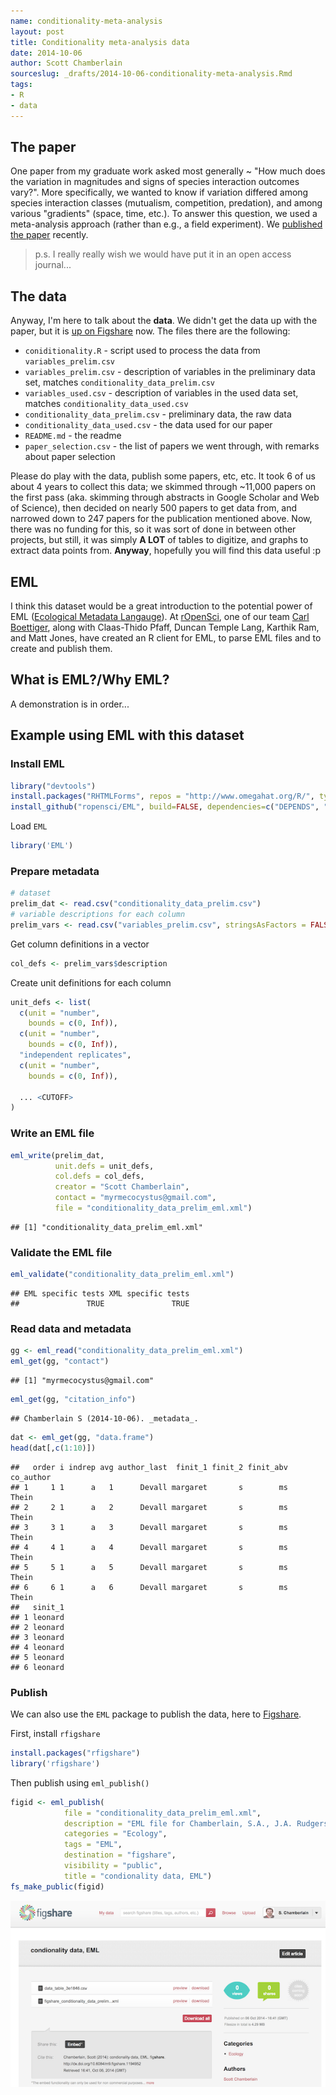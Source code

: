 ```yaml
---
name: conditionality-meta-analysis
layout: post
title: Conditionality meta-analysis data
date: 2014-10-06
author: Scott Chamberlain
sourceslug: _drafts/2014-10-06-conditionality-meta-analysis.Rmd
tags:
- R
- data
---
```


## The paper

One paper from my graduate work asked most generally ~ "How much does the variation in magnitudes and signs of species interaction outcomes vary?". More specifically, we wanted to know if variation differed among species interaction classes (mutualism, competition, predation), and among various "gradients" (space, time, etc.). To answer this question, we used a meta-analysis approach (rather than e.g., a field experiment). We [published the paper][ecolett] recently.

> p.s. I really really wish we would have put it in an open access journal...

## The data

Anyway, I'm here to talk about the __data__. We didn't get the data up with the paper, but it is [up on Figshare][fig] now. The files there are the following:

* `coniditionality.R` - script used to process the data from `variables_prelim.csv`
* `variables_prelim.csv` - description of variables in the preliminary data set, matches `conditionality_data_prelim.csv`
* `variables_used.csv` - description of variables in the used data set, matches `conditionality_data_used.csv`
* `conditionality_data_prelim.csv` - preliminary data, the raw data
* `conditionality_data_used.csv` - the data used for our paper
* `README.md` - the readme
* `paper_selection.csv` - the list of papers we went through, with remarks about paper selection

Please do play with the data, publish some papers, etc, etc. It took 6 of us about 4 years to collect this data; we skimmed through ~11,000 papers on the first pass (aka. skimming through abstracts in Google Scholar and Web of Science), then decided on nearly 500 papers to get data from, and narrowed down to 247 papers for the publication mentioned above. Now, there was no funding for this, so it was sort of done in between other projects, but still, it was simply __A LOT__ of tables to digitize, and graphs to extract data points from. __Anyway__, hopefully you will find this data useful :p

## EML

I think this dataset would be a great introduction to the potential power of EML ([Ecological Metadata Langauge][eml]). At [rOpenSci](http://ropensci.org/), one of our team [Carl Boettiger][carl], along with Claas-Thido Pfaff, Duncan Temple Lang, Karthik Ram, and Matt Jones, have created an R client for EML, to parse EML files and to create and publish them.

## What is EML?/Why EML?

A demonstration is in order...

## Example using EML with this dataset

### Install EML


```r
library("devtools")
install.packages("RHTMLForms", repos = "http://www.omegahat.org/R/", type="source")
install_github("ropensci/EML", build=FALSE, dependencies=c("DEPENDS", "IMPORTS"))
```

Load `EML`


```r
library('EML')
```

### Prepare metadata


```r
# dataset
prelim_dat <- read.csv("conditionality_data_prelim.csv")
# variable descriptions for each column
prelim_vars <- read.csv("variables_prelim.csv", stringsAsFactors = FALSE)
```

Get column definitions in a vector


```r
col_defs <- prelim_vars$description
```

Create unit definitions for each column


```r
unit_defs <- list(
  c(unit = "number",
    bounds = c(0, Inf)),
  c(unit = "number",
    bounds = c(0, Inf)),
  "independent replicates",
  c(unit = "number",
    bounds = c(0, Inf)),

  ... <CUTOFF>
)
```




### Write an EML file


```r
eml_write(prelim_dat,
          unit.defs = unit_defs,
          col.defs = col_defs,
          creator = "Scott Chamberlain",
          contact = "myrmecocystus@gmail.com",
          file = "conditionality_data_prelim_eml.xml")
```

```
## [1] "conditionality_data_prelim_eml.xml"
```

### Validate the EML file


```r
eml_validate("conditionality_data_prelim_eml.xml")
```

```
## EML specific tests XML specific tests 
##               TRUE               TRUE
```

### Read data and metadata


```r
gg <- eml_read("conditionality_data_prelim_eml.xml")
eml_get(gg, "contact")
```

```
## [1] "myrmecocystus@gmail.com"
```

```r
eml_get(gg, "citation_info")
```

```
## Chamberlain S (2014-10-06). _metadata_.
```

```r
dat <- eml_get(gg, "data.frame")
head(dat[,c(1:10)])
```

```
##   order i indrep avg author_last  finit_1 finit_2 finit_abv co_author
## 1     1 1      a   1      Devall margaret       s        ms     Thein
## 2     2 1      a   2      Devall margaret       s        ms     Thein
## 3     3 1      a   3      Devall margaret       s        ms     Thein
## 4     4 1      a   4      Devall margaret       s        ms     Thein
## 5     5 1      a   5      Devall margaret       s        ms     Thein
## 6     6 1      a   6      Devall margaret       s        ms     Thein
##   sinit_1
## 1 leonard
## 2 leonard
## 3 leonard
## 4 leonard
## 5 leonard
## 6 leonard
```

### Publish

We can also use the `EML` package to publish the data, here to [Figshare](http://figshare.com).

First, install `rfigshare`


```r
install.packages("rfigshare")
library('rfigshare')
```

Then publish using `eml_publish()`


```r
figid <- eml_publish(
            file = "conditionality_data_prelim_eml.xml",
            description = "EML file for Chamberlain, S.A., J.A. Rudgers, and J.L. Bronstein. 2014. How context-dependent are species interactions. Ecology Letters",
            categories = "Ecology",
            tags = "EML",
            destination = "figshare",
            visibility = "public",
            title = "condionality data, EML")
fs_make_public(figid)
```

![](/public/img/2014-10-06-conditionality-meta-analysis/figshare_conditional.png)

[ecolett]: http://scottchamberlain.info/publications/
[fig]: http://figshare.com/articles/Conditionality_data/1097657
[eml]: https://knb.ecoinformatics.org/#external//emlparser/docs/index.html
[carl]: http://www.carlboettiger.info/
